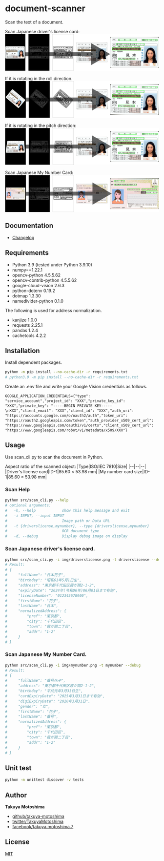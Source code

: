 # document-scanner
Scan the text of a document.

Scan Japanese driver's license card:  
![driverslicense.png](screencaps/driverslicense.png)

If it is rotating in the roll direction.
![driverslicense2.png](screencaps/driverslicense2.png)

If it is rotating in the pitch direction:  
![driverslicense3.png](screencaps/driverslicense3.png)

Scan Japanese My Number Card:  
![mynumber.png](screencaps/mynumber.png)

## Documentation
* [Changelog](CHANGELOG.md)

## Requirements
- Python 3.9 (tested under Python 3.9.10)
- numpy==1.22.1
- opencv-python 4.5.5.62
- opencv-contrib-python 4.5.5.62
- google-cloud-vision 2.6.3
- python-dotenv 0.19.2
- dotmap 1.3.30
- namedivider-python 0.1.0

The following is used for address normalization.
- kanjize 1.0.0
- requests 2.25.1
- pandas 1.2.4
- cachetools 4.2.2

## Installation
Install dependent packages.  
```sh
python -m pip install --no-cache-dir -r requirements.txt
# python3.9 -m pip install --no-cache-dir -r requirements.txt
```

Create an .env file and write your Google Vision credentials as follows.
```text
GOOGLE_APPLICATION_CREDENTIALS={"type": "service_account","project_id": "XXX","private_key_id": "XXX","private_key": "-----BEGIN PRIVATE KEY-----\nXXX","client_email": "XXX","client_id": "XXX","auth_uri": "https://accounts.google.com/o/oauth2/auth","token_uri": "https://oauth2.googleapis.com/token","auth_provider_x509_cert_url": "https://www.googleapis.com/oauth2/v1/certs","client_x509_cert_url": "https://www.googleapis.com/robot/v1/metadata/x509/XXX"}
```

## Usage
Use scan_cli.py to scan the document in Python.  

Aspect ratio of the scanned object:
|Type|ISO/IEC 7810|Size|
|--|--|--|
|Driver's license card|ID-1|85.60 × 53.98 mm|
|My number card size|ID-1|85.60 × 53.98 mm|

### Scan Help
```sh
python src/scan_cli.py --help
# optional arguments:
#   -h, --help            show this help message and exit
#   -i INPUT, --input INPUT
#                         Image path or Data URL
#   -t {driverslicense,mynumber}, --type {driverslicense,mynumber}
#                         OCR document type
#   -d, --debug           Display debug image on display
```

### Scan Japanese driver's license card.
```sh
python src/scan_cli.py -i img/driverslicense.png -t driverslicense --debug
# Result:
# {
#     "fullName": "日本花子",
#     "birthday": "昭和61年5月1日生",
#     "address": "東京都千代田区霞が関2-1-2",
#     "expiryDate": "2024年(令和06年)06月01日まで有効",
#     "licenseNumber": "012345678900",
#     "firstName": "花子",
#     "lastName": "日本",
#     "normalizedAddress": {
#         "pref": "東京都",
#         "city": "千代田区",
#         "town": "霞が関二丁目",
#         "addr": "1-2"
#     }
# }
```

### Scan Japanese My Number Card.
```sh
python src/scan_cli.py -i img/mynumber.png -t mynumber --debug
# Result:
# {
#     "fullName": "番号花子",
#     "address": "東京都千代田区霞が関2-1-2",
#     "birthday": "平成元年3月31日生",
#     "cardExpiryDate": "2025年3月31日まで有効",
#     "digiExpiryDate": "2020年3月31日",
#     "gender": "女",
#     "firstName": "花子",
#     "lastName": "番号",
#     "normalizedAddress": {
#         "pref": "東京都",
#         "city": "千代田区",
#         "town": "霞が関二丁目",
#         "addr": "1-2"
#     }
# }
```

## Unit test
```sh
python -m unittest discover -v tests
```

## Author
**Takuya Motoshima**

* [github/takuya-motoshima](https://github.com/takuya-motoshima)
* [twitter/TakuyaMotoshima](https://twitter.com/TakuyaMotoshima)
* [facebook/takuya.motoshima.7](https://www.facebook.com/takuya.motoshima.7)

## License
[MIT](LICENSE)